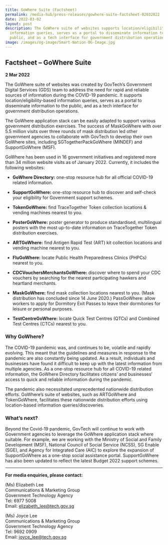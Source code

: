 ```yaml
---
title: GoWhere Suite (Factsheet)
permalink: /media-hub/press-releases/gowhere-suite-factsheet-02032022
date: 2022-03-02
layout: post
description: The GoWhere suite of websites supports location/eligibility-based
  information queries, serves as a portal to disseminate information to the
  public, and as a tech interface for government distribution operations.
image: /images/og-image/Smart-Nation-OG-Image.jpg
---
```


## Factsheet – GoWhere Suite

**2 Mar 2022**

The GoWhere suite of websites was created by GovTech’s Government Digital Services (GDS) team to address the need for rapid and reliable sources of information during the COVID-19 pandemic. It supports location/eligibility-based information queries, serves as a portal to disseminate information to the public, and as a tech interface for government distribution operations.

The GoWhere application stack can be easily adapted to support various government distribution exercises. The success of MaskGoWhere with over 5.5 million visits over three rounds of mask distribution led other government agencies to collaborate with GovTech to develop their own GoWhere sites, including SGTogetherPackGoWhere (MINDEF) and SupportGoWhere (MSF).

GoWhere has been used in 16 government initiatives and registered more than 34 million website visits as of January 2022. Currently, it includes the following websites:

* **GoWhere Directory:** one-stop resource hub for all official COVID-19 related information.

* **SupportGoWhere:** one-stop resource hub to discover and self-check your eligibility for Government support schemes.

* **TokenGoWhere:** find TraceTogether Token collection locations & vending machines nearest to you.

* **PosterGoWhere:** poster generator to produce standardised, multilingual posters with the most up-to-date information on TraceTogether Token distribution exercises.

* **ARTGoWhere:** find Antigen Rapid Test (ART) kit collection locations and vending machine nearest to you.

* **FluGoWhere:** locate Public Health Preparedness Clinics (PHPCs) nearest to you.

* **CDCVouchersMerchantsGoWhere:** discover where to spend your CDC vouchers by searching for the nearest participating hawkers and heartland merchants.

* **MaskGoWhere:** find mask collection locations nearest to you. (Mask distribution has concluded since 14 June 2020.)
PassGoWhere: allow workers to apply for Dormitory Exit Passes to leave their dormitories for leisure or personal purposes.

* **TestCentreGoWhere:** locate Quick Test Centres (QTCs) and Combined Test Centres (CTCs) nearest to you.

### Why GoWhere?

The COVID-19 pandemic was, and continues to be, volatile and rapidly evolving. This meant that the guidelines and measures in response to the pandemic are also constantly being updated. As a result, individuals and businesses have found it difficult to keep up with the latest information from multiple agencies. As a one-stop resource hub for all COVID-19 related information, the GoWhere Directory facilitates citizens’ and businesses’ access to quick and reliable information during the pandemic.

The pandemic also necessitated unprecedented nationwide distribution efforts. GoWhere’s suite of websites, such as ARTGoWhere and TokenGoWhere, facilitates these nationwide distribution efforts using location-based information queries/discoveries.

### What’s next?

Beyond the Covid-19 pandemic, GovTech will continue to work with Government agencies to leverage the GoWhere application stack where suitable. For example, we are working with the Ministry of Social and Family Development (MSF), National Council of Social Service (NCSS), SG Enable (SGE), and Agency for Integrated Care (AIC) to explore the expansion of SupportGoWhere as a one-stop social assistance portal. SupportGoWhere has also been updated to reflect the latest Budget 2022 support schemes.

_______

**For media enquiries, please contact:**

(Ms) Elizabeth Lee<br>
Communications & Marketing Group<br>
Government Technology Agency<br>
Tel: 6977 5008<br>
Email: [elizabeth_lee@tech.gov.sg](mailto:elizabeth_lee@tech.gov.sg)

(Ms) Joyce Lee<br>
Communications & Marketing Group<br>
Government Technology Agency<br>
Tel: 9692 0909<br>
Email: [joyce_lee@tech.gov.sg](mailto:joyce_lee@tech.gov.sg)